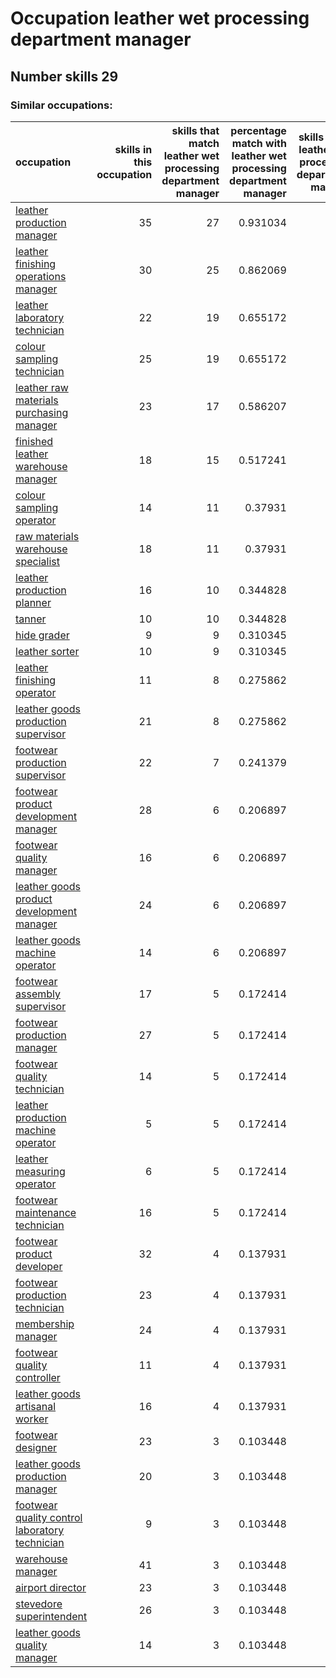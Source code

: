 # Occupation leather wet processing department manager
## Number skills 29
### Similar occupations:
| occupation                                                                                          |   skills in this occupation |   skills that match leather wet processing department manager |   percentage match with leather wet processing department manager |   skills not in leather wet processing department manager |
|:----------------------------------------------------------------------------------------------------|----------------------------:|--------------------------------------------------------------:|------------------------------------------------------------------:|----------------------------------------------------------:|
| [leather production manager](leather_production_manager.md)                                         |                          35 |                                                            27 |                                                          0.931034 |                                                         8 |
| [leather finishing operations manager](leather_finishing_operations_manager.md)                     |                          30 |                                                            25 |                                                          0.862069 |                                                         5 |
| [leather laboratory technician](leather_laboratory_technician.md)                                   |                          22 |                                                            19 |                                                          0.655172 |                                                         3 |
| [colour sampling technician](colour_sampling_technician.md)                                         |                          25 |                                                            19 |                                                          0.655172 |                                                         6 |
| [leather raw materials purchasing manager](leather_raw_materials_purchasing_manager.md)             |                          23 |                                                            17 |                                                          0.586207 |                                                         6 |
| [finished leather warehouse manager](finished_leather_warehouse_manager.md)                         |                          18 |                                                            15 |                                                          0.517241 |                                                         3 |
| [colour sampling operator](colour_sampling_operator.md)                                             |                          14 |                                                            11 |                                                          0.37931  |                                                         3 |
| [raw materials warehouse specialist](raw_materials_warehouse_specialist.md)                         |                          18 |                                                            11 |                                                          0.37931  |                                                         7 |
| [leather production planner](leather_production_planner.md)                                         |                          16 |                                                            10 |                                                          0.344828 |                                                         6 |
| [tanner](tanner.md)                                                                                 |                          10 |                                                            10 |                                                          0.344828 |                                                         0 |
| [hide grader](hide_grader.md)                                                                       |                           9 |                                                             9 |                                                          0.310345 |                                                         0 |
| [leather sorter](leather_sorter.md)                                                                 |                          10 |                                                             9 |                                                          0.310345 |                                                         1 |
| [leather finishing operator](leather_finishing_operator.md)                                         |                          11 |                                                             8 |                                                          0.275862 |                                                         3 |
| [leather goods production supervisor](leather_goods_production_supervisor.md)                       |                          21 |                                                             8 |                                                          0.275862 |                                                        13 |
| [footwear production supervisor](footwear_production_supervisor.md)                                 |                          22 |                                                             7 |                                                          0.241379 |                                                        15 |
| [footwear product development manager](footwear_product_development_manager.md)                     |                          28 |                                                             6 |                                                          0.206897 |                                                        22 |
| [footwear quality manager](footwear_quality_manager.md)                                             |                          16 |                                                             6 |                                                          0.206897 |                                                        10 |
| [leather goods product development manager](leather_goods_product_development_manager.md)           |                          24 |                                                             6 |                                                          0.206897 |                                                        18 |
| [leather goods machine operator](leather_goods_machine_operator.md)                                 |                          14 |                                                             6 |                                                          0.206897 |                                                         8 |
| [footwear assembly supervisor](footwear_assembly_supervisor.md)                                     |                          17 |                                                             5 |                                                          0.172414 |                                                        12 |
| [footwear production manager](footwear_production_manager.md)                                       |                          27 |                                                             5 |                                                          0.172414 |                                                        22 |
| [footwear quality technician](footwear_quality_technician.md)                                       |                          14 |                                                             5 |                                                          0.172414 |                                                         9 |
| [leather production machine operator](leather_production_machine_operator.md)                       |                           5 |                                                             5 |                                                          0.172414 |                                                         0 |
| [leather measuring operator](leather_measuring_operator.md)                                         |                           6 |                                                             5 |                                                          0.172414 |                                                         1 |
| [footwear maintenance technician](footwear_maintenance_technician.md)                               |                          16 |                                                             5 |                                                          0.172414 |                                                        11 |
| [footwear product developer](footwear_product_developer.md)                                         |                          32 |                                                             4 |                                                          0.137931 |                                                        28 |
| [footwear production technician](footwear_production_technician.md)                                 |                          23 |                                                             4 |                                                          0.137931 |                                                        19 |
| [membership manager](membership_manager.md)                                                         |                          24 |                                                             4 |                                                          0.137931 |                                                        20 |
| [footwear quality controller](footwear_quality_controller.md)                                       |                          11 |                                                             4 |                                                          0.137931 |                                                         7 |
| [leather goods artisanal worker](leather_goods_artisanal_worker.md)                                 |                          16 |                                                             4 |                                                          0.137931 |                                                        12 |
| [footwear designer](footwear_designer.md)                                                           |                          23 |                                                             3 |                                                          0.103448 |                                                        20 |
| [leather goods production manager](leather_goods_production_manager.md)                             |                          20 |                                                             3 |                                                          0.103448 |                                                        17 |
| [footwear quality control laboratory technician](footwear_quality_control_laboratory_technician.md) |                           9 |                                                             3 |                                                          0.103448 |                                                         6 |
| [warehouse manager](warehouse_manager.md)                                                           |                          41 |                                                             3 |                                                          0.103448 |                                                        38 |
| [airport director](airport_director.md)                                                             |                          23 |                                                             3 |                                                          0.103448 |                                                        20 |
| [stevedore superintendent](stevedore_superintendent.md)                                             |                          26 |                                                             3 |                                                          0.103448 |                                                        23 |
| [leather goods quality manager](leather_goods_quality_manager.md)                                   |                          14 |                                                             3 |                                                          0.103448 |                                                        11 |
